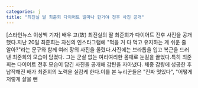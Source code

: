 ```yaml
---
categories: j
title: "최진실 딸 최준희 다이어트 얼마나 한거야 전후 사진 공개"
---
```

[스타인뉴스 이상백 기자] 배우 고(故) 최진실의 딸 최준희가 다이어트 전후 사진을 공개했다.지난 20일 최준희는 자신의 인스타그램에 "먹을 거 다 먹고 유지하는 게 쉬운 줄 알아?"라는 문구와 함께 여러 장의 사진을 올렸다.사진에는 브라톱을 입고 복근을 드러낸 최준희의 모습이 담겼다. 그는 군살 없는 여리여리한 몸매로 눈길을 끌었다.특히 최준희는 다이어트 전후 모습이 담긴 사진을 공개해 감탄을 자아냈다. 체중 감량에 성공한 후 납작해진 배가 최준희의 노력을 실감케 한다.이를 본 누리꾼들은 "진짜 멋있다", "어떻게 저렇게 살을 뺀